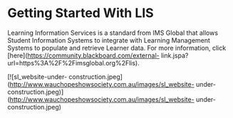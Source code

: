 # Getting Started With LIS
Learning Information Services is a standard from IMS Global that allows
Student Information Systems to integrate with Learning Management Systems to
populate and retrieve Learner data. For more information, click
[here](https://community.blackboard.com/external-
link.jspa?url=https%3A%2F%2Fimsglobal.org%2Flis).

[![sl_website-under-
construction.jpeg](http://www.wauchopeshowsociety.com.au/images/sl_website-
under-
construction.jpeg)](http://www.wauchopeshowsociety.com.au/images/sl_website-
under-construction.jpeg)

